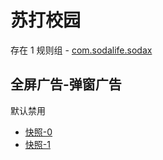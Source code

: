 # 苏打校园

存在 1 规则组 - [com.sodalife.sodax](/src/apps/com.sodalife.sodax.ts)

## 全屏广告-弹窗广告

默认禁用

- [快照-0](https://i.gkd.li/i/13400643)
- [快照-1](https://i.gkd.li/i/13400653)
